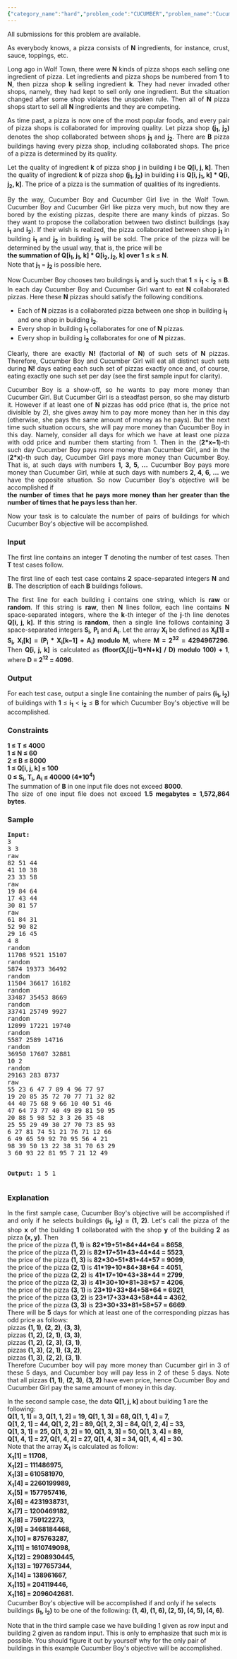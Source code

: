 ```yaml
---
{"category_name":"hard","problem_code":"CUCUMBER","problem_name":"Cucumber Boy and Cucumber Girl","languages_supported":{"0":"ADA","1":"ASM","2":"BASH","3":"BF","4":"C","5":"C99 strict","6":"CAML","7":"CLOJ","8":"CLPS","9":"CPP 4.3.2","10":"CPP 4.9.2","11":"CPP14","12":"CS2","13":"D","14":"ERL","15":"FORT","16":"FS","17":"GO","18":"HASK","19":"ICK","20":"ICON","21":"JAVA","22":"JS","23":"LISP clisp","24":"LISP sbcl","25":"LUA","26":"NEM","27":"NICE","28":"NODEJS","29":"PAS fpc","30":"PAS gpc","31":"PERL","32":"PERL6","33":"PHP","34":"PIKE","35":"PRLG","36":"PYTH","37":"PYTH 3.4","38":"RUBY","39":"SCALA","40":"SCM guile","41":"SCM qobi","42":"ST","43":"TCL","44":"TEXT","45":"WSPC"},"max_timelimit":1.301,"source_sizelimit":50000,"problem_author":"laycurse","problem_tester":"anton_lunyov","date_added":"3-12-2012","tags":{"0":"gauss","1":"hard","2":"jan13","3":"laycurse"},"editorial_url":"http://discuss.codechef.com/problems/CUCUMBER","time":{"view_start_date":1358247981,"submit_start_date":1358247981,"visible_start_date":1358242651,"end_date":1735669800},"layout":"problem"}
---
```

<span class="solution-visible-txt">All submissions for this problem are available.</span><p align="justify">As everybody knows, a pizza consists of <b>N</b> ingredients, for instance, crust, sauce, toppings, etc.</p>
<p align="justify">Long ago in Wolf Town, there were <b>N</b> kinds of pizza shops each selling one ingredient of pizza. Let ingredients and pizza shops be numbered from <b>1</b> to <b>N</b>, then pizza shop <b>k</b> selling ingredient <b>k</b>. They had never invaded other shops, namely, they had kept to sell only one ingredient. But the situation changed after some shop violates the unspoken rule. Then all of <b>N</b> pizza shops start to sell all <b>N</b> ingredients and they are competing.</p>
<p align="justify">As time past, a pizza is now one of the most popular foods, and every pair of pizza shops is collaborated for improving quality. Let pizza shop <b>(j<sub>1</sub>, j<sub>2</sub>)</b> denotes the shop collaborated between shops <b>j<sub>1</sub></b> and <b>j<sub>2</sub></b>. There are <b>B</b> pizza buildings having every pizza shop, including collaborated shops. The price of a pizza is determined by its quality. </p>
<p align="justify">Let the quality of ingredient <b>k</b> of pizza shop <b>j</b> in building <b>i</b> be <b>Q[i, j, k]</b>. Then the quality of ingredient <b>k</b> of pizza shop <b>(j<sub>1</sub>, j<sub>2</sub>)</b> in building <b>i</b> is <b>Q[i, j<sub>1</sub>, k] * Q[i, j<sub>2</sub>, k]</b>. The price of a pizza is the summation of qualities of its ingredients.</p>
<p align="justify">By the way, Cucumber Boy and Cucumber Girl live in the Wolf Town. Cucumber Boy and Cucumber Girl like pizza very much, but now they are bored by the existing pizzas, despite there are many kinds of pizzas. So they want to propose the collaboration between two distinct buildings (say <b>i<sub>1</sub></b> and <b>i<sub>2</sub></b>). If their wish is realized, the pizza collaborated between shop <b>j<sub>1</sub></b> in building <b>i<sub>1</sub></b> and <b>j<sub>2</sub></b> in building <b>i<sub>2</sub></b> will be sold. The price of the pizza will be determined by the usual way, that is, the price will be<br /><b>the summation of <b>Q[i<sub>1</sub>, j<sub>1</sub>, k] * Q[i<sub>2</sub>, j<sub>2</sub>, k]</b> over <b>1 ≤ k ≤ N</b></b>.<br />Note that <b>j<sub>1</sub></b> = <b>j<sub>2</sub></b> is possible here.</p>
<p align="justify">Now Cucumber Boy chooses two buildings <b>i<sub>1</sub></b> and <b>i<sub>2</sub></b> such that <b>1</b> ≤ <b>i<sub>1</sub></b> &lt; <b>i<sub>2</sub></b> ≤ <b>B</b>. In each day Cucumber Boy and Cucumber Girl want to eat <b>N</b> collaborated pizzas. Here these <b>N</b> pizzas should satisfy the following conditions.</p>
<ul>
<li>Each of <b>N</b> pizzas is a collaborated pizza between one shop in building <b>i<sub>1</sub></b> and one shop in building <b>i<sub>2</sub></b>.</li>
<li>Every shop in building <b>i<sub>1</sub></b> collaborates for one of <b>N</b> pizzas.</li>
<li>Every shop in building <b>i<sub>2</sub></b> collaborates for one of <b>N</b> pizzas.</li>
</ul>
<p align="justify">Clearly, there are exactly <b>N!</b> (factorial of <b>N</b>) of such sets of <b>N</b> pizzas. Therefore, Cucumber Boy and Cucumber Girl will eat all distinct such sets during <b>N!</b> days eating each such set of pizzas exactly once and, of course, eating exactly one such set per day (see the first sample input for clarity).</p>
<p align="justify">Cucumber Boy is a show-off, so he wants to pay more money than Cucumber Girl. But Cucumber Girl is a steadfast person, so she may disturb it. However if at least one of <b>N</b> pizzas has odd price (that is, the price not divisible by 2), she gives away him to pay more money than her in this day (otherwise, she pays the same amount of money as he pays). But the next time such situation occurs, she will pay more money than Cucumber Boy in this day. Namely, consider all days for which we have at least one pizza with odd price and number them starting from 1. Then in the (<b>2*x−1</b>)-th such day Cucumber Boy pays more money than Cucumber Girl, and in the (<b>2*x</b>)-th such day, Cucumber Girl pays more money than Cucumber Boy. That is, at such days with numbers <b>1, 3, 5, ...</b> Cucumber Boy pays more money than Cucumber Girl, while at such days with numbers <b>2, 4, 6, ...</b> we have the opposite situation. So now Cucumber Boy's objective will be accomplished if<br /><b>the number of times that he pays more money than her greater than the number of times that he pays less than her</b>.</p>
<p align="justify">Now your task is to calculate the number of pairs of buildings for which Cucumber Boy's objective will be accomplished.</p>
<h3>Input</h3>
<p align="justify">The first line contains an integer <b>T</b> denoting the number of test cases. Then <b>T</b> test cases follow.</p>
<p align="justify">The first line of each test case contains <b>2</b> space-separated integers <b>N</b> and <b>B</b>. The description of each <b>B</b> buildings follows.</p>
<p align="justify">The first line for each building <b>i</b> contains one string, which is <b>raw</b> or <b>random</b>. If this string is <b>raw</b>, then <b>N</b> lines follow, each line contains <b>N</b> space-separated integers, where the <b>k</b>-th integer of the <b>j</b>-th line denotes <b>Q[i, j, k]</b>. If this string is <b>random</b>, then a single line follows containing <b>3</b> space-separated integers <b>S<sub>i</sub></b>, <b>P<sub>i</sub></b> and <b>A<sub>i</sub></b>. Let the array <b>X<sub>i</sub></b> be defined as <b>X<sub>i</sub>[1] = S<sub>i</sub>, X<sub>i</sub>[k] = (P<sub>i</sub> * X<sub>i</sub>[k−1] + A<sub>i</sub>) modulo M</b>, where <b>M = 2<sup>32</sup> = 4294967296</b>. Then <b>Q[i, j, k]</b> is calculated as <b>(floor(X<sub>i</sub>[(j−1)*N+k] / D) modulo 100) + 1</b>, where <b>D = 2<sup>12</sup> = 4096</b>.</p>
<h3>Output</h3>
<p align="justify"> For each test case, output a single line containing the number of pairs <b>(i<sub>1</sub>, i<sub>2</sub>)</b> of buildings with <b>1</b> ≤ <b>i<sub>1</sub></b> &lt; <b>i<sub>2</sub></b> ≤ <b>B</b> for which Cucumber Boy's objective will be accomplished.</p>
<h3>Constraints</h3>
<p align="justify"><b>1 ≤ T ≤ 4000</b><br /><b>1 ≤ N ≤ 60</b><br /><b>2 ≤ B ≤ 8000</b><br /><b>1 ≤ Q[i, j, k] ≤ 100</b><br /><b>0 ≤ S<sub>i</sub>, T<sub>i</sub>, A<sub>i</sub> ≤ 40000 (4*10<sup>4</sup>)</b><br />The summation of <b>B</b> in one input file does not exceed <b>8000</b>.<br />The size of one input file does not exceed <b>1.5 megabytes = 1,572,864 bytes</b>.</p>
<h3>Sample</h3>
<pre>
<b>Input:</b>
3
3 3
raw
82 51 44
41 10 38
23 33 58
raw
19 84 64
17 43 44
30 81 57
raw
61 84 31
52 90 82
29 16 45
4 8
random
11708 9521 15107
random
5874 19373 36492
random
11504 36617 16182
random
33487 35453 8669
random
33741 25749 9927
random
12099 17221 19740
random
5587 2589 14716
random
36950 17607 32881
10 2
random
29163 283 8737
raw
55 23 6 47 7 89 4 96 77 97
19 20 85 35 72 70 77 71 32 82
44 40 75 68 9 66 10 40 51 46
47 64 73 77 40 49 89 81 50 95
20 88 5 98 52 3 3 26 35 48
25 55 29 49 30 27 70 73 85 93
6 27 81 74 51 21 76 71 12 66
6 49 65 59 92 70 95 56 4 21
98 39 50 13 22 38 31 70 63 29
3 60 93 22 81 95 7 21 12 49

<b>Output:</b>
1
5
1
</pre><h3>Explanation</h3>
<p align="justify">In the first sample case, Cucumber Boy's objective will be accomplished if and only if he selects buildings <b>(i<sub>1</sub>, i<sub>2</sub>) = (1, 2)</b>. Let's call the pizza of the shop <b>x</b> of the building <b>1</b> collaborated with the shop <b>y</b> of the building <b>2</b> as pizza <b>(x, y)</b>. Then<br />the price of the pizza <b>(1, 1)</b> is <b>82*19+51*84+44*64 = 8658</b>,<br />the price of the pizza <b>(1, 2)</b> is <b>82*17+51*43+44*44 = 5523</b>,<br />the price of the pizza <b>(1, 3)</b> is <b>82*30+51*81+44*57 = 9099</b>,<br />the price of the pizza <b>(2, 1)</b> is <b>41*19+10*84+38*64 = 4051</b>,<br />the price of the pizza <b>(2, 2)</b> is <b>41*17+10*43+38*44 = 2799</b>,<br />the price of the pizza <b>(2, 3)</b> is <b>41*30+10*81+38*57 = 4206</b>,<br />the price of the pizza <b>(3, 1)</b> is <b>23*19+33*84+58*64 = 6921</b>,<br />the price of the pizza <b>(3, 2)</b> is <b>23*17+33*43+58*44 = 4362</b>,<br />the price of the pizza <b>(3, 3)</b> is <b>23*30+33*81+58*57 = 6669</b>.<br />There will be <b>5</b> days for which at least one of the corresponding pizzas has odd price as follows:<br />pizzas <b>(1, 1)</b>, <b>(2, 2)</b>, <b>(3, 3)</b>,<br />pizzas <b>(1, 2)</b>, <b>(2, 1)</b>, <b>(3, 3)</b>,<br />pizzas <b>(1, 2)</b>, <b>(2, 3)</b>, <b>(3, 1)</b>,<br />pizzas <b>(1, 3)</b>, <b>(2, 1)</b>, <b>(3, 2)</b>,<br />pizzas <b>(1, 3)</b>, <b>(2, 2)</b>, <b>(3, 1)</b>.<br />Therefore Cucumber boy will pay more money than Cucumber girl in 3 of these 5 days, and Cucumber boy will pay less in 2 of these 5 days. Note that all pizzas <b>(1, 1)</b>, <b>(2, 3)</b>, <b>(3, 2)</b> have even price, hence Cucumber Boy and Cucumber Girl pay the same amount of money in this day.</p>
<p>In the second sample case, the data <b>Q[1, j, k]</b> about building <b>1</b> are the following:<br /><b>Q[1, 1, 1] = 3, Q[1, 1, 2] = 19, Q[1, 1, 3] = 68, Q[1, 1, 4] = 7,<br />Q[1, 2, 1] = 44, Q[1, 2, 2] = 89, Q[1, 2, 3] = 84, Q[1, 2, 4] = 33,<br />Q[1, 3, 1] = 25, Q[1, 3, 2] = 10, Q[1, 3, 3] = 50, Q[1, 3, 4] = 89,<br />Q[1, 4, 1] = 27, Q[1, 4, 2] = 27, Q[1, 4, 3] = 34, Q[1, 4, 4] = 30.<br /></b>Note that the array <b>X<sub>1</sub></b> is calculated as follow:<br /><b>X<sub>1</sub>[1] = 11708,<br />X<sub>1</sub>[2] = 111486975,<br />X<sub>1</sub>[3] = 610581970,<br />X<sub>1</sub>[4] = 2260199989,<br />X<sub>1</sub>[5] = 1577957416,<br />X<sub>1</sub>[6] = 4231938731,<br />X<sub>1</sub>[7] = 1200469182,<br />X<sub>1</sub>[8] = 759122273,<br />X<sub>1</sub>[9] = 3468184468,<br />X<sub>1</sub>[10] = 875763287,<br />X<sub>1</sub>[11] = 1610749098,<br />X<sub>1</sub>[12] = 2908930445,<br />X<sub>1</sub>[13] = 1977657344,<br />X<sub>1</sub>[14] = 138961667,<br />X<sub>1</sub>[15] = 204119446,<br />X<sub>1</sub>[16] = 2096042681.<br /></b>Cucumber Boy's objective will be accomplished if and only if he selects buildings <b>(i<sub>1</sub>, i<sub>2</sub>)</b> to be one of the following: <b>(1, 4), (1, 6), (2, 5), (4, 5), (4, 6)</b>.</p>
<p>Note that in the third sample case we have building 1 given as row input and building 2 given as random input. This is only to emphasize that such mix is possible. You should figure it out by yourself why for the only pair of buildings in this example Cucumber Boy's objective will be accomplished.</p>
